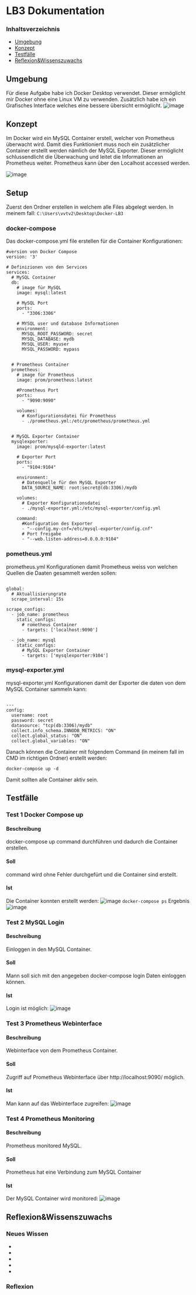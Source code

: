 # LB3 Dokumentation

### Inhaltsverzeichnis
* [Umgebung](#Umgebung)
* [Konzept](#Konzept)
* [Testfälle](#Testfälle)
* [Reflexion&Wissenszuwachs](#Reflexion&Wissenszuwachs)

## Umgebung
Für diese Aufgabe habe ich Docker Desktop verwendet. Dieser ermöglicht mir Docker ohne eine Linux VM zu verwenden. Zusätzlich habe ich ein Grafisches Interface welches eine bessere übersicht ermöglicht.
![image](https://user-images.githubusercontent.com/125886316/236646923-5abdfc3c-733d-472c-924b-e9319d5e3d08.png)


## Konzept
Im Docker wird ein MySQL Container erstell, welcher von Prometheus überwacht wird. Damit dies Funktioniert muss noch ein zusätzlicher Container erstellt werden nämlich der MySQL Exporter. Dieser ermöglicht schlussendlicht die Überwachung und leitet die Informationen an Prometheus weiter. Prometheus kann über den Localhost accessed werden.

![image](https://user-images.githubusercontent.com/125886316/236646790-76e9a88f-98ee-4e93-968d-0795157b70d1.png)

## Setup
Zuerst den Ordner erstellen in welchem alle Files abgelegt werden. 
In meinem fall: ``` C:\Users\vvtv2\Desktop\Docker-LB3 ```

### docker-compose

Das docker-compose.yml file erstellen für die Container Konfigurationen:

```
#version von Docker Compose
version: '3' 

# Definizionen von den Services
services:
  # MySQL Container
  db:
    # image für MySQL
    image: mysql:latest
    
    # MySQL Port
    ports:
      - "3306:3306"
      
    # MYSQL user und database Informationen  
    environment:
      MYSQL_ROOT_PASSWORD: secret
      MYSQL_DATABASE: mydb
      MYSQL_USER: myuser
      MYSQL_PASSWORD: mypass
      
      
  # Prometheus Container
  prometheus:
    # image für Prometheus
    image: prom/prometheus:latest
    
    #Prometheus Port
    ports:
      - "9090:9090"
      
    volumes:
      # Konfigurationsdatei für Prometheus
      - ./prometheus.yml:/etc/prometheus/prometheus.yml
  
  
  # MySQL Exporter Container
  mysqlexporter:
    image: prom/mysqld-exporter:latest
    
    # Exporter Port
    ports:
      - "9104:9104"
      
    environment:
      # Datenquelle für den MySQL Exporter
      DATA_SOURCE_NAME: root:secret@(db:3306)/mydb
      
    volumes:
      # Exporter Konfigurationsdatei
      - ./mysql-exporter.yml:/etc/mysql-exporter/config.yml
      
    command:
      #Konfiguration des Exporter
      - "--config.my-cnf=/etc/mysql-exporter/config.cnf"
      # Port freigabe
      - "--web.listen-address=0.0.0.0:9104"

```

### pometheus.yml

prometheus.yml Konfigurationen damit Prometheus weiss von welchen Quellen die Daaten gesammelt werden sollen:

```

global:
  # Aktuallisierungrate
  scrape_interval: 15s

scrape_configs:
  - job_name: prometheus
    static_configs:
      # rometheus Container
      - targets: ['localhost:9090']

  - job_name: mysql
    static_configs:
      # MySQL Exporter Container 
      - targets: ['mysqlexporter:9104']

```

### mysql-exporter.yml

mysql-exporter.yml Konfigurationen damit der Exporter die daten von dem MySQL Container sammeln kann:

```

---
config:
  username: root
  password: secret
  datasource: "tcp(db:3306)/mydb"
  collect.info_schema.INNODB_METRICS: "ON"
  collect.global_status: "ON"
  collect.global_variables: "ON"

```

Danach können die Container mit folgendem Command (in meinem fall im CMD im richtigen Ordner) erstellt werden:

```
docker-compose up -d
```

Damit sollten alle Container aktiv sein.


## Testfälle

### Test 1 Docker Compose up
#### Beschreibung
docker-compose up command durchführen und dadurch die Container erstellen.
#### Soll
command wird ohne Fehler durchgefürt und die Container sind erstellt.
#### Ist
Die Container konnten erstellt werden:
![image](https://user-images.githubusercontent.com/125886316/236648228-de065909-4da7-48b6-882e-7cd713ec13b7.png)
```docker-compose ps``` Ergebnis
![image](https://user-images.githubusercontent.com/125886316/236648260-c11dd0dc-dbc3-4efc-8be9-abd328afddf5.png)


### Test 2 MySQL Login
#### Beschreibung
Einloggen in den MySQL Container.
#### Soll
Mann soll sich mit den angegeben docker-compose login Daten einloggen können.
#### Ist
Login ist möglich:
![image](https://user-images.githubusercontent.com/125886316/236648464-8703bb5d-0f0a-4982-9b83-c42b3390e505.png)




### Test 3 Prometheus Webinterface
#### Beschreibung
Webinterface von dem Prometheus Container.
#### Soll
Zugriff auf Prometheus Webinterface über http://localhost:9090/ möglich.
#### Ist
Man kann auf das Webinterface zugreifen:
![image](https://user-images.githubusercontent.com/125886316/236648533-d5ad4ad5-876c-475a-b2d0-f650454c48a8.png)



### Test 4 Prometheus Monitoring
#### Beschreibung
Prometheus monitored MySQL.
#### Soll
Prometheus hat eine Verbindung zum MySQL Container
#### Ist
Der MySQL Container wird monitored:
![image](https://user-images.githubusercontent.com/125886316/236648613-b0b5a6a7-9170-4e63-b36f-1b471125aee8.png)

## Reflexion&Wissenszuwachs
### Neues Wissen
*
*
*
*
*

### Reflexion






